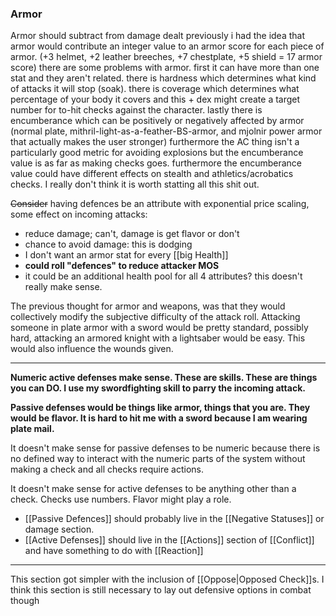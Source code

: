 ### Armor
Armor should subtract from damage dealt
previously i had the idea that armor would contribute an integer value to an armor score for each piece of armor. (+3 helmet, +2 leather breeches, +7 chestplate, +5 shield = 17 armor score)
there are some problems with armor. first it can have more than one stat and they aren't related. there is hardness which determines what kind of attacks it will stop (soak). there is coverage which determines what percentage of your body it covers and this + dex might create a target number for to-hit checks against the character. lastly there is encumberance which can be positively or negatively affected by armor (normal plate, mithril-light-as-a-feather-BS-armor, and mjolnir power armor that actually makes the user stronger)
furthermore the AC thing isn't a particularly good metric for avoiding explosions but the encumberance value is as far as making checks goes. furthermore the encumberance value could have different effects on stealth and athletics/acrobatics checks. I really don't think it is worth statting all this shit out.

~~Consider~~ having defences be an attribute with exponential price scaling, some effect on incoming attacks:
- reduce damage; can't, damage is get flavor or don't
- chance to avoid damage: this is dodging
- I don't want an armor stat for every [[big Health]]
- **could roll "defences" to reduce attacker MOS**
- it could be an additional health pool for all 4 attributes? this doesn't really make sense.

The previous thought for armor and weapons, was that they would collectively modify the subjective difficulty of the attack roll. Attacking someone in plate armor with a sword would be pretty standard, possibly hard, attacking an armored knight with a lightsaber would be easy. This would also influence the wounds given.

---

**Numeric active defenses make sense. These are skills. These are things you can DO. I use my swordfighting skill to parry the incoming attack.**

**Passive defenses would be things like armor, things that you are. They would be flavor. It is hard to hit me with a sword because I am wearing plate mail.**

It doesn't make sense for passive defenses to be numeric because there is no defined way to interact with the numeric parts of the system without making a check and all checks require actions.

It doesn't make sense for active defenses to be anything other than a check. Checks use numbers. Flavor might play a role.

- [[Passive Defences]] should probably live in the [[Negative Statuses]] or damage section.
- [[Active Defenses]] should live in the [[Actions]] section of [[Conflict]] and have something to do with [[Reaction]]

---

This section got simpler with the inclusion of [[Oppose|Opposed Check]]s. I think this section is still necessary to lay out defensive options in combat though